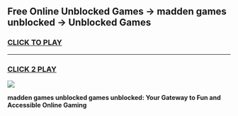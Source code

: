 
## Free Online Unblocked Games → madden games unblocked → Unblocked Games
<h3>
<a href="https://premium.freeplayer.one?title=madden_games_unblocked&ref=21F">CLICK TO PLAY</a></h3>
<hr>

<h3>
<a href="https://premium.freeplayer.one?title=madden_games_unblocked&ref=21F">CLICK 2 PLAY</a>
  
</h3>

<a href="https://premium.freeplayer.one?title=madden_games_unblocked&ref=21F/"><img src="https://clearcache.store/games.png"></a>


**madden games unblocked games unblocked: Your Gateway to Fun and Accessible Online Gaming**
